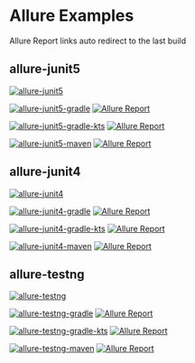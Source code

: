# Allure Examples

Allure Report links auto redirect to the last build

## allure-junit5
[![allure-junit5](https://github.com/allure-examples/allure-examples/workflows/allure-junit5/badge.svg)](https://github.com/allure-examples/allure-examples/actions?query=workflow%3Aallure-junit5)

[![allure-junit5-gradle](https://github.com/allure-examples/allure-junit5-gradle/workflows/allure-junit5-gradle/badge.svg)](https://github.com/allure-examples/allure-junit5-gradle)
[![Allure Report](https://img.shields.io/badge/Allure%20Report-deployed-yellowgreen)](https://allure-examples.github.io/allure-junit5-gradle/)

[![allure-junit5-gradle-kts](https://github.com/allure-examples/allure-junit5-gradle-kts/workflows/allure-junit5-gradle-kts/badge.svg)](https://github.com/allure-examples/allure-junit5-gradle-kts)
[![Allure Report](https://img.shields.io/badge/Allure%20Report-deployed-yellowgreen)](https://allure-examples.github.io/allure-junit5-gradle-kts/)

[![allure-junit5-maven](https://github.com/allure-examples/allure-junit5-maven/workflows/allure-junit5-maven/badge.svg)](https://github.com/allure-examples/allure-junit5-maven)
[![Allure Report](https://img.shields.io/badge/Allure%20Report-deployed-yellowgreen)](https://allure-examples.github.io/allure-junit5-maven/)

## allure-junit4
[![allure-junit4](https://github.com/allure-examples/allure-examples/workflows/allure-junit4/badge.svg)](https://github.com/allure-examples/allure-examples/actions?query=workflow%3Aallure-junit4)

[![allure-junit4-gradle](https://github.com/allure-examples/allure-junit4-gradle/workflows/allure-junit4-gradle/badge.svg)](https://github.com/allure-examples/allure-junit4-gradle)
[![Allure Report](https://img.shields.io/badge/Allure%20Report-deployed-yellowgreen)](https://allure-examples.github.io/allure-junit4-gradle/)

[![allure-junit4-gradle-kts](https://github.com/allure-examples/allure-junit4-gradle-kts/workflows/allure-junit4-gradle-kts/badge.svg)](https://github.com/allure-examples/allure-junit4-gradle-kts)
[![Allure Report](https://img.shields.io/badge/Allure%20Report-deployed-yellowgreen)](https://allure-examples.github.io/allure-junit4-gradle-kts/)

[![allure-junit4-maven](https://github.com/allure-examples/allure-junit4-maven/workflows/allure-junit4-maven/badge.svg)](https://github.com/allure-examples/allure-junit4-maven)
[![Allure Report](https://img.shields.io/badge/Allure%20Report-deployed-yellowgreen)](https://allure-examples.github.io/allure-junit4-maven/)

## allure-testng
[![allure-testng](https://github.com/allure-examples/allure-examples/workflows/allure-testng/badge.svg)](https://github.com/allure-examples/allure-examples/actions?query=workflow%3Aallure-testng)

[![allure-testng-gradle](https://github.com/allure-examples/allure-testng-gradle/workflows/allure-testng-gradle/badge.svg)](https://github.com/allure-examples/allure-testng-gradle)
[![Allure Report](https://img.shields.io/badge/Allure%20Report-deployed-yellowgreen)](https://allure-examples.github.io/allure-testng-gradle/)

[![allure-testng-gradle-kts](https://github.com/allure-examples/allure-testng-gradle-kts/workflows/allure-testng-gradle-kts/badge.svg)](https://github.com/allure-examples/allure-testng-gradle-kts)
[![Allure Report](https://img.shields.io/badge/Allure%20Report-deployed-yellowgreen)](https://allure-examples.github.io/allure-testng-gradle-kts/)

[![allure-testng-maven](https://github.com/allure-examples/allure-testng-maven/workflows/allure-testng-maven/badge.svg)](https://github.com/allure-examples/allure-testng-maven)
[![Allure Report](https://img.shields.io/badge/Allure%20Report-deployed-yellowgreen)](https://allure-examples.github.io/allure-testng-maven/)